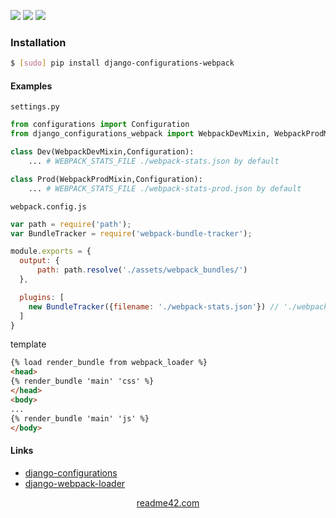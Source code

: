 <!--
https://readme42.com
-->


[![](https://img.shields.io/pypi/v/django-configurations-webpack.svg?maxAge=3600)](https://pypi.org/project/django-configurations-webpack/)
[![](https://img.shields.io/badge/License-Unlicense-blue.svg?longCache=True)](https://unlicense.org/)
[![](https://github.com/andrewp-as-is/django-configurations-webpack.py/workflows/tests42/badge.svg)](https://github.com/andrewp-as-is/django-configurations-webpack.py/actions)

### Installation
```bash
$ [sudo] pip install django-configurations-webpack
```

#### Examples
`settings.py`
```python
from configurations import Configuration
from django_configurations_webpack import WebpackDevMixin, WebpackProdMixin

class Dev(WebpackDevMixin,Configuration):
    ... # WEBPACK_STATS_FILE ./webpack-stats.json by default

class Prod(WebpackProdMixin,Configuration):
    ... # WEBPACK_STATS_FILE ./webpack-stats-prod.json by default
```


`webpack.config.js`
```js
var path = require('path');
var BundleTracker = require('webpack-bundle-tracker');

module.exports = {
  output: {
      path: path.resolve('./assets/webpack_bundles/')
  },

  plugins: [
    new BundleTracker({filename: './webpack-stats.json'}) // './webpack-stats-prod.json' (prod)
  ]
}
```

template
```html
{% load render_bundle from webpack_loader %}
<head>
{% render_bundle 'main' 'css' %}
</head>
<body>
...
{% render_bundle 'main' 'js' %}
</body>
```

#### Links
+   [django-configurations](https://github.com/jazzband/django-configurations)
+   [django-webpack-loader](https://github.com/owais/django-webpack-loader)

<p align="center">
    <a href="https://readme42.com/">readme42.com</a>
</p>
